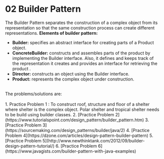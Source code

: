 # 02 Builder Pattern
The Builder Pattern separates the construction of a complex object from its representation so that the same construction process can
create different representations.
**Elements of builder pattern:**
- **Builder:** specifies an abstract interface for creating parts of a Product object. 
- **ConcreteBuilder:** constructs and assembles parts of the product by implementing the Builder interface. Also, it defines and keeps track of the representation it creates and provides an interface for retrieving the product . 
- **Director:** constructs an object using the Builder interface. 
- **Product:** represents the complex object under construction. 

<br/>
The problems/solutions are:<br/><br/>
1. Practice Problem 1 : To construct roof, structure and floor of a shelter where shelter is the complex object. Polar shelter and tropical shelter needs to be build using builder classes.
2. [Practice Problem 2](https://www.tutorialspoint.com/design_pattern/builder_pattern.htm)
3. [Practice Problem 3](https://sourcemaking.com/design_patterns/builder/java/2)
4. [Practice Problem 4](https://dzone.com/articles/design-pattern-builder-pattern)
5. [Practice Problem 5](http://www.newthinktank.com/2012/09/builder-design-pattern-tutorial/)
6. [Practice Problem 6](https://www.javagists.com/builder-pattern-with-java-examples)
